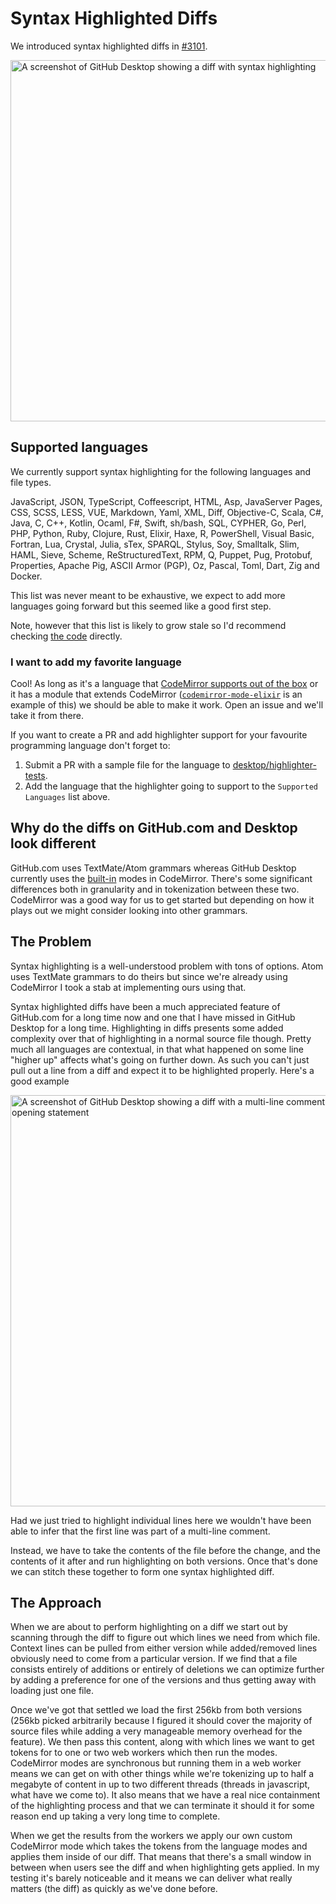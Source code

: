 # Syntax Highlighted Diffs

We introduced syntax highlighted diffs in [#3101](https://github.com/desktop/desktop/pull/3101).

<img width="578" alt="A screenshot of GitHub Desktop showing a diff with syntax highlighting" src="https://user-images.githubusercontent.com/634063/31934229-d2ffdac8-b8ab-11e7-84e7-1bb2c0e1a0ec.png">

## Supported languages

We currently support syntax highlighting for the following languages and file types.

JavaScript, JSON, TypeScript, Coffeescript, HTML, Asp, JavaServer Pages, CSS, SCSS, LESS, VUE, Markdown, Yaml, XML, Diff, Objective-C, Scala, C#, Java, C, C++, Kotlin, Ocaml, F#, Swift, sh/bash, SQL, CYPHER, Go, Perl, PHP, Python, Ruby, Clojure, Rust, Elixir, Haxe, R, PowerShell, Visual Basic, Fortran, Lua, Crystal, Julia, sTex, SPARQL, Stylus, Soy, Smalltalk, Slim, HAML, Sieve, Scheme, ReStructuredText, RPM, Q, Puppet, Pug, Protobuf, Properties, Apache Pig, ASCII Armor (PGP), Oz, Pascal, Toml, Dart, Zig and Docker.

This list was never meant to be exhaustive, we expect to add more languages going forward but this seemed like a good first step.

Note, however that this list is likely to grow stale so I'd recommend checking [the code](https://github.com/desktop/desktop/blob/development/app/src/highlighter/index.ts) directly.

### I want to add my favorite language

Cool! As long as it's a language that [CodeMirror supports out of the box](https://codemirror.net/mode/index.html) or it has a module that extends CodeMirror ([`codemirror-mode-elixir`](https://github.com/optick/codemirror-mode-elixir) is an example of this) we should be able to make it work. Open an issue and we'll take it from there.

If you want to create a PR and add highlighter support for your favourite programming language don't forget to:
1. Submit a PR with a sample file for the language to [desktop/highlighter-tests](https://github.com/desktop/highlighter-tests).
2. Add the language that the highlighter going to support to the `Supported Languages` list above.

## Why do the diffs on GitHub.com and Desktop look different

GitHub.com uses TextMate/Atom grammars whereas GitHub Desktop currently uses the [built-in](https://codemirror.net/mode/index.html) modes in CodeMirror. There's some significant differences both in granularity and in tokenization between these two. CodeMirror was a good way for us to get started but depending on how it plays out we might consider looking into other grammars.

## The Problem

Syntax highlighting is a well-understood problem with tons of options. Atom uses TextMate grammars to do theirs but since we're already using CodeMirror I took a stab at implementing ours using that.

Syntax highlighted diffs have been a much appreciated feature of GitHub.com for a long time now and one that I have missed in GitHub Desktop for a long time. Highlighting in diffs presents some added complexity over that of highlighting in a normal source file though. Pretty much all languages are contextual, in that what happened on some line "higher up" affects what's going on further down. As such you can't just pull out a line from a diff and expect it to be highlighted properly. Here's a good example

<img width="658" alt="A screenshot of GitHub Desktop showing a diff with a multi-line comment which is missing the opening statement" src="https://user-images.githubusercontent.com/634063/31782735-34dfe412-b4fc-11e7-8d79-46a949417ed2.png">

Had we just tried to highlight individual lines here we wouldn't have been able to infer that the first line was part of a multi-line comment.

Instead, we have to take the contents of the file before the change, and the contents of it after and run highlighting on both versions. Once that's done we can stitch these together to form one syntax highlighted diff.


## The Approach

When we are about to perform highlighting on a diff we start out by scanning through the diff to figure out which lines we need from which file. Context lines can be pulled from either version while added/removed lines obviously need to come from a particular version. If we find that a file consists entirely of additions or entirely of deletions we can optimize further by adding a preference for one of the versions and thus getting away with loading just one file.

Once we've got that settled we load the first 256kb from both versions (256kb picked arbitrarily because I figured it should cover the majority of source files while adding a very manageable memory overhead for the feature). We then pass this content, along with which lines we want to get tokens for to one or two web workers which then run the modes. CodeMirror modes are synchronous but running them in a web worker means we can get on with other things while we're tokenizing up to half a megabyte of content in up to two different threads (threads in javascript, what have we come to). It also means that we have a real nice containment of the highlighting process and that we can terminate it should it for some reason end up taking a very long time to complete.

When we get the results from the workers we apply our own custom CodeMirror mode which takes the tokens from the language modes and applies them inside of our diff. That means that there's a small window in between when users see the diff and when highlighting gets applied. In my testing it's barely noticeable and it means we can deliver what really matters (the diff) as quickly as we've done before.
